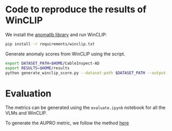 <!---
Copyright (C) 2024 Mila - Institut québécois d'intelligence artificielle
SPDX-License-Identifier: CC-BY-4.0
-->

# Code to reproduce the results of WinCLIP

We install the [anomalib library](https://github.com/openvinotoolkit/anomalib/) and run WinCLIP:
```bash
pip install -r requirements/winclip.txt
```

Generate anomaly scores from WinCLIP using the script.
```bash
export DATASET_PATH=$HOME/CableInspect-AD
export RESULTS=$HOME/results
python generate_winclip_score.py --dataset-path $DATASET_PATH --output-path $RESULTS
```
# Evaluation
The metrics can be generated using the `evaluate.ipynb` notebook for all the VLMs and WinCLIP.

To generate the AUPRO metric, we follow the method [here](https://github.com/caoyunkang/WinClip/blob/master/README.md)
